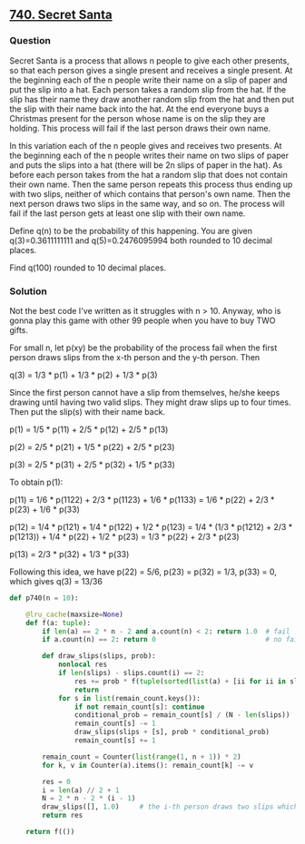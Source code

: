 ## **[740. Secret Santa](https://projecteuler.net/problem=740)**

### Question
Secret Santa is a process that allows n people to give each other presents, so that each person gives a single present and receives a single present. At the beginning each of the n people write their name on a slip of paper and put the slip into a hat. Each person takes a random slip from the hat. If the slip has their name they draw another random slip from the hat and then put the slip with their name back into the hat. At the end everyone buys a Christmas present for the person whose name is on the slip they are holding. This process will fail if the last person draws their own name.

In this variation each of the n people gives and receives two presents. At the beginning each of the n people writes their name on two slips of paper and puts the slips into a hat (there will be 2n slips of paper in the hat). As before each person takes from the hat a random slip that does not contain their own name. Then the same person repeats this process thus ending up with two slips, neither of which contains that person's own name. Then the next person draws two slips in the same way, and so on. The process will fail if the last person gets at least one slip with their own name.

Define q(n) to be the probability of this happening. You are given q(3)=0.3611111111 and q(5)=0.2476095994 both rounded to 10 decimal places.

Find q(100) rounded to 10 decimal places.

### Solution

Not the best code I've written as it struggles with n > 10. Anyway, who is gonna play this game with other 99 people when you have to buy TWO gifts.

For small n, let p(xy) be the probability of the process fail when the first person draws slips from the x-th person and the y-th person. Then 

q(3) = 1/3 * p(1) + 1/3 * p(2) + 1/3 * p(3)

Since the first person cannot have a slip from themselves, he/she keeps drawing until having two valid slips. They might draw slips up to four times. Then put the slip(s) with their name back.

p(1) = 1/5 * p(11) + 2/5 * p(12) + 2/5 * p(13)

p(2) = 2/5 * p(21) + 1/5 * p(22) + 2/5 * p(23)

p(3) = 2/5 * p(31) + 2/5 * p(32) + 1/5 * p(33)

To obtain p(1): 

p(11) = 1/6 * p(1122) + 2/3 * p(1123) + 1/6 * p(1133) = 1/6 * p(22) + 2/3 * p(23) + 1/6 * p(33) 

p(12) = 1/4 * p(121) + 1/4 * p(122) + 1/2 * p(123) = 1/4 * (1/3 * p(1212) + 2/3 * p(1213)) + 1/4 * p(22) + 1/2 * p(23) = 1/3 * p(22) + 2/3 * p(23)

p(13) = 2/3 * p(32) + 1/3 * p(33)

Following this idea, we have p(22) = 5/6, p(23) = p(32) = 1/3, p(33) = 0, which gives q(3) = 13/36

```python
def p740(n = 10):

    @lru_cache(maxsize=None)
    def f(a: tuple):
        if len(a) == 2 * n - 2 and a.count(n) < 2: return 1.0  # fail
        if a.count(n) == 2: return 0                           # no fail

        def draw_slips(slips, prob):
            nonlocal res
            if len(slips) - slips.count(i) == 2:
                res += prob * f(tuple(sorted(list(a) + [ii for ii in slips if ii != i])))
                return
            for s in list(remain_count.keys()):
                if not remain_count[s]: continue
                conditional_prob = remain_count[s] / (N - len(slips))
                remain_count[s] -= 1
                draw_slips(slips + [s], prob * conditional_prob)
                remain_count[s] += 1

        remain_count = Counter(list(range(1, n + 1)) * 2)
        for k, v in Counter(a).items(): remain_count[k] -= v

        res = 0
        i = len(a) // 2 + 1
        N = 2 * n - 2 * (i - 1)
        draw_slips([], 1.0)     # the i-th person draws two slips which cannot be i
        return res

    return f(())
```


